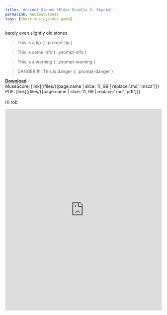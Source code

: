 ```yaml
---
title: 'Ancient Stones (Elder Scrolls V: Skyrim)'
permalink: AncientStones
tags: [sheet_music,video_game]
---
```


barely even slightly old stones

> This is a tip
{: .prompt-tip }

> This is some info
{: .prompt-info }

> This is a warning
{: .prompt-warning }

> DANGER!!!!! This is danger
{: .prompt-danger }



<b><u>Download</u></b><br>
MuseScore: [link](/files/{{page.name | slice: 11, 99 | replace:'.md','.mscz'}})<br>
PDF: [link](/files/{{page.name | slice: 11, 99 | replace:'.md','.pdf'}})<br><br>
<object data="/files/{{page.name | slice: 11, 99 | replace:'.md','.pdf'}}" type='application/pdf'>
Hi rob
<iframe src="https://docs.google.com/viewer?url=https://harp.nebtown.info/files/{{page.name | slice: 11, 99 | replace:'.md','.pdf'}}&embedded=true" style="width:100%; height:650px;" frameborder="0"></iframe>
</object>
